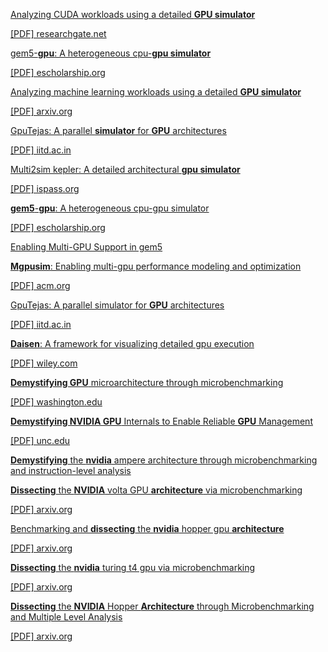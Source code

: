 [Analyzing CUDA workloads using a detailed **GPU simulator**](https://ieeexplore.ieee.org/abstract/document/4919648/)

[\[PDF\] researchgate.net](https://www.researchgate.net/profile/Ali-Bakhoda-2/publication/224445130_Analyzing_CUDA_workloads_using_a_detailed_GPU_simulator/links/00b49525edd5aa467f000000/Analyzing-CUDA-workloads-using-a-detailed-GPU-simulator.pdf)

[gem5-**gpu**: A heterogeneous cpu-**gpu simulator**](https://ieeexplore.ieee.org/abstract/document/6709764/)

[\[PDF\] escholarship.org](https://escholarship.org/content/qt9bx9341g/qt9bx9341g_noSplash_77b354479d5fffee7bce0c3d0c0bbde4.pdf)

[Analyzing machine learning workloads using a detailed **GPU simulator**](https://ieeexplore.ieee.org/abstract/document/8695671/)

[\[PDF\] arxiv.org](https://arxiv.org/pdf/1811.08933)

[GpuTejas: A parallel **simulator** for **GPU** architectures](https://ieeexplore.ieee.org/abstract/document/7116897/)

[\[PDF\] iitd.ac.in](https://www.cse.iitd.ac.in/~srsarangi/files/papers/gputejas.pdf)

[Multi2sim kepler: A detailed architectural **gpu simulator**](https://ieeexplore.ieee.org/abstract/document/7975298/)

[\[PDF\] ispass.org](http://ispass.org/ispass2017/slides/gong_multi2sim.pdf)

[**gem5**\-**gpu**: A heterogeneous cpu-gpu simulator](https://ieeexplore.ieee.org/abstract/document/6709764/)

[\[PDF\] escholarship.org](https://escholarship.org/content/qt9bx9341g/qt9bx9341g_noSplash_77b354479d5fffee7bce0c3d0c0bbde4.pdf)

[Enabling Multi-GPU Support in gem5](https://par.nsf.gov/biblio/10192412)

[**Mgpusim**: Enabling multi-gpu performance modeling and optimization](https://dl.acm.org/doi/abs/10.1145/3307650.3322230)

[\[PDF\] acm.org](https://dl.acm.org/doi/pdf/10.1145/3307650.3322230)

[GpuTejas: A parallel simulator for **GPU** architectures](https://ieeexplore.ieee.org/abstract/document/7116897/)

[\[PDF\] iitd.ac.in](https://www.cse.iitd.ac.in/~srsarangi/files/papers/gputejas.pdf)

[**Daisen**: A framework for visualizing detailed gpu execution](https://onlinelibrary.wiley.com/doi/abs/10.1111/cgf.14303)

[\[PDF\] wiley.com](https://onlinelibrary.wiley.com/doi/pdf/10.1111/cgf.14303)

[**Demystifying GPU** microarchitecture through microbenchmarking](https://ieeexplore.ieee.org/abstract/document/5452013/)

[\[PDF\] washington.edu](https://courses.cs.washington.edu/courses/cse470/24sp/readings/Demystifying_GPU_microarchitecture_through_microbenchmarking.pdf)

[**Demystifying NVIDIA GPU** Internals to Enable Reliable **GPU** Management](https://ieeexplore.ieee.org/abstract/document/10568069/)

[\[PDF\] unc.edu](https://www.cs.unc.edu/~jbakita/rtas24-private.pdf)

[**Demystifying** the **nvidia** ampere architecture through microbenchmarking and instruction-level analysis](https://ieeexplore.ieee.org/abstract/document/9926299/)

[**Dissecting** the **NVIDIA** volta GPU **architecture** via microbenchmarking](https://arxiv.org/abs/1804.06826)

[\[PDF\] arxiv.org](https://arxiv.org/pdf/1804.06826)

[Benchmarking and **dissecting** the **nvidia** hopper gpu **architecture**](https://ieeexplore.ieee.org/abstract/document/10579250/)

[\[PDF\] arxiv.org](https://arxiv.org/pdf/2402.13499)

[**Dissecting** the **nvidia** turing t4 gpu via microbenchmarking](https://arxiv.org/abs/1903.07486)

[\[PDF\] arxiv.org](https://arxiv.org/pdf/1903.07486)

[**Dissecting** the **NVIDIA** Hopper **Architecture** through Microbenchmarking and Multiple Level Analysis](https://arxiv.org/abs/2501.12084)

[\[PDF\] arxiv.org](https://arxiv.org/pdf/2501.12084)
